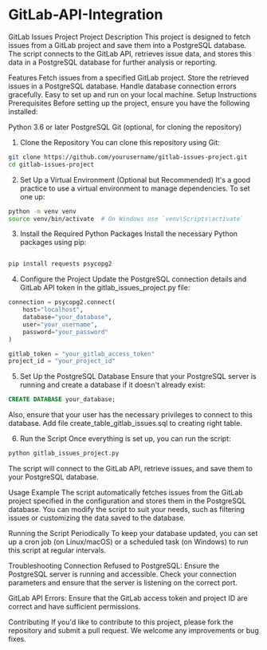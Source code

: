 # GitLab-API-Integration
GitLab Issues Project
Project Description
This project is designed to fetch issues from a GitLab project and save them into a PostgreSQL database. The script connects to the GitLab API, retrieves issue data, and stores this data in a PostgreSQL database for further analysis or reporting.

Features
Fetch issues from a specified GitLab project.
Store the retrieved issues in a PostgreSQL database.
Handle database connection errors gracefully.
Easy to set up and run on your local machine.
Setup Instructions
Prerequisites
Before setting up the project, ensure you have the following installed:

Python 3.6 or later
PostgreSQL
Git (optional, for cloning the repository)
1. Clone the Repository
You can clone this repository using Git:

```bash
git clone https://github.com/yourusername/gitlab-issues-project.git
cd gitlab-issues-project
```
2. Set Up a Virtual Environment (Optional but Recommended)
It's a good practice to use a virtual environment to manage dependencies. To set one up:

```bash
python -m venv venv
source venv/bin/activate  # On Windows use `venv\Scripts\activate`
```
3. Install the Required Python Packages
Install the necessary Python packages using pip:

```bash

pip install requests psycopg2
```
4. Configure the Project
Update the PostgreSQL connection details and GitLab API token in the gitlab_issues_project.py file:

```python
connection = psycopg2.connect(
    host="localhost",
    database="your_database",
    user="your_username",
    password="your_password"
)

gitlab_token = "your_gitlab_access_token"
project_id = "your_project_id"
```
5. Set Up the PostgreSQL Database
Ensure that your PostgreSQL server is running and create a database if it doesn't already exist:

```sql
CREATE DATABASE your_database;
```
Also, ensure that your user has the necessary privileges to connect to this database.
Add file create_table_gitlab_issues.sql to creating right table.

6. Run the Script
Once everything is set up, you can run the script:

```bash
python gitlab_issues_project.py
```
The script will connect to the GitLab API, retrieve issues, and save them to your PostgreSQL database.

Usage Example
The script automatically fetches issues from the GitLab project specified in the configuration and stores them in the PostgreSQL database. You can modify the script to suit your needs, such as filtering issues or customizing the data saved to the database.

Running the Script Periodically
To keep your database updated, you can set up a cron job (on Linux/macOS) or a scheduled task (on Windows) to run this script at regular intervals.

Troubleshooting
Connection Refused to PostgreSQL: Ensure the PostgreSQL server is running and accessible. Check your connection parameters and ensure that the server is listening on the correct port.

GitLab API Errors: Ensure that the GitLab access token and project ID are correct and have sufficient permissions.

Contributing
If you'd like to contribute to this project, please fork the repository and submit a pull request. We welcome any improvements or bug fixes.
 
